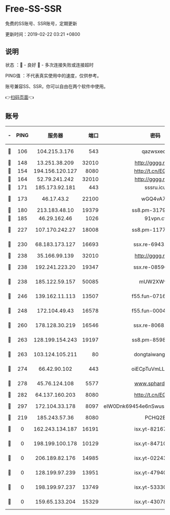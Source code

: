 # Free-SS-SSR

免费的SS账号、SSR账号，定期更新

更新时间：2019-02-22 03:21 +0800

## 说明

状态     ：🙂 - 良好 🙁 - 多次连接失败或连接超时

PING值   ：不代表真实使用中的速度，仅供参考。

账号兼容SS、SSR，你可以自由在两个软件中使用。

👉[扫码页面](https://liesauer.github.io/free-ss-ssr.github.io/)👈

## 账号

|-|PING|服务器|端口|密码|加密方式|区域|
|:----:|:----:|:-----:|-----:|:----:|:----:|:----:|
|🙂|106|104.215.3.176|543|qazwsxedc|aes-256-gcm|JP|
|🙂|148|13.251.38.209|32010|http://gggg.rocks|chacha20|SG|
|🙂|154|194.156.120.127|8080|http://t.cn/EGJIyrl|rc4-md5|RU|
|🙂|164|52.79.241.242|32010|http://gggg.rocks|chacha20|KR|
|🙂|171|185.173.92.181|443|sssru.icu|rc4-md5|RU|
|🙂|173|46.17.43.2|22100|wGQ4vA7D|aes-256-gcm|RU|
|🙂|180|213.183.48.10|19379|ss8.pm-31791178|rc4-md5|RU|
|🙂|185|46.29.162.46|1026|91vpn.cf|rc4-md5|RU|
|🙂|227|107.170.242.27|18008|ss8.pm-11776120|aes-256-cfb|US|
|🙂|230|68.183.173.127|16693|ssx.re-69431278|aes-256-cfb|US|
|🙂|238|35.166.99.139|32010|http://gggg.rocks|chacha20|US|
|🙂|238|192.241.223.20|19347|ssx.re-08596649|aes-256-cfb|US|
|🙂|238|185.122.59.157|50085|mUW2XWw8|aes-256-cfb|GB|
|🙂|246|139.162.11.113|13507|f55.fun-07160199|aes-256-cfb|SG|
|🙂|248|172.104.49.43|16578|f55.fun-00042249|aes-256-cfb|SG|
|🙂|260|178.128.30.219|16546|ssx.re-80681280|aes-256-cfb|SG|
|🙂|263|128.199.154.243|19197|ss8.pm-85981063|aes-256-cfb|SG|
|🙂|263|103.124.105.211|80|dongtaiwang.com|aes-256-cfb|US|
|🙂|274|66.42.90.102|443|oiECpTuVmLLxk4Ts|aes-256-cfb|US|
|🙂|278|45.76.124.108|5577|www.sphard.com|aes-256-cfb|AU|
|🙂|282|64.137.160.203|8080|http://t.cn/EGJIyrl|rc4-md5|CA|
|🙂|297|172.104.33.178|8097|eIW0Dnk69454e6nSwuspv9DmS201tQ0D|aes-256-cfb|SG|
|🙂|219|185.243.57.36|8080|PCHQ2E|rc4-md5|US|
|🙁|0|162.243.134.187|16191|isx.yt-82167280|aes-256-cfb|US|
|🙁|0|198.199.100.178|10129|isx.yt-84710881|aes-256-cfb|US|
|🙁|0|206.189.82.176|14985|isx.yt-02243397|aes-256-cfb|SG|
|🙁|0|128.199.97.239|13951|isx.yt-47940665|aes-256-cfb|SG|
|🙁|0|198.199.97.237|13749|isx.yt-53330366|aes-256-cfb|US|
|🙁|0|159.65.133.204|15329|isx.yt-43078354|aes-256-cfb|SG|
